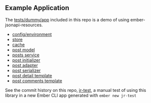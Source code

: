 ## Example Application

The [tests/dummy/app](https://github.com/pixelhandler/ember-jsonapi-resources/tree/master/tests/dummy/app) included in this repo is a demo of using
ember-jsonapi-resources.

- [config/environment](https://github.com/pixelhandler/ember-jsonapi-resources/tree/master/tests/dummy/config/environment.js#L10-L27)
- [store](https://github.com/pixelhandler/ember-jsonapi-resources/tree/master/tests/dummy/app/routes/index.js#L6-L12)
- [cache](https://github.com/pixelhandler/ember-jsonapi-resources/tree/master/tests/dummy/app/routes/post.js#L6)
- [post model](https://github.com/pixelhandler/ember-jsonapi-resources/tree/master/tests/dummy/app/models/post.js#L5-L15)
- [posts service](https://github.com/pixelhandler/ember-jsonapi-resources/tree/master/tests/dummy/app/services/posts.js)
- [post initializer](https://github.com/pixelhandler/ember-jsonapi-resources/tree/master/tests/dummy/app/initializers/post.js)
- [post adapter](https://github.com/pixelhandler/ember-jsonapi-resources/tree/master/tests/dummy/app/adapters/post.js)
- [post serializer](https://github.com/pixelhandler/ember-jsonapi-resources/tree/master/tests/dummy/app/serializers/post.js)
- [post detail template](https://github.com/pixelhandler/ember-jsonapi-resources/tree/master/tests/dummy/app/templates/post/detail.hbs)
- [post comments template](https://github.com/pixelhandler/ember-jsonapi-resources/tree/master/tests/dummy/app/templates/post/comments.hbs)

See the commit history on this repo, [jr-test], a manual test of using this library
in a new Ember CLI app generated with `ember new jr-test`

[jr-test]: https://github.com/pixelhandler/jr-test